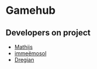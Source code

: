 # Gamehub

## Developers on project

* [Mathijs](http://git.io/duck)
* [imme&euml;mosol](https://github.com/imme-emosol)
* [Dregian](https://github.com/dregian)

